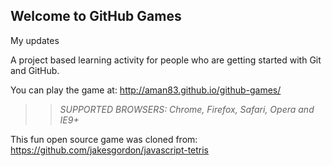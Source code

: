 ## Welcome to GitHub Games

My updates

A project based learning activity for people who are getting started with Git and GitHub.

You can play the game at: http://aman83.github.io/github-games/

>> _*SUPPORTED BROWSERS*: Chrome, Firefox, Safari, Opera and IE9+_

This fun open source game was cloned from: https://github.com/jakesgordon/javascript-tetris
